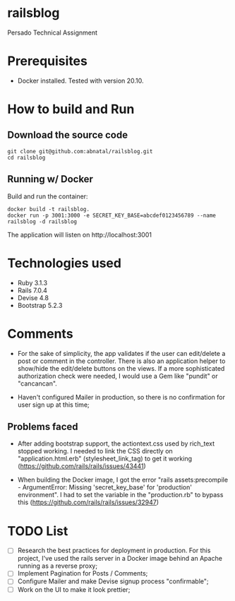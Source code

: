 # railsblog
Persado Technical Assignment

# Prerequisites
- Docker installed. Tested with version 20.10.

# How to build and Run

## Download the source code
```
git clone git@github.com:abnatal/railsblog.git
cd railsblog
```

## Running w/ Docker

Build and run the container:
```
docker build -t railsblog.
docker run -p 3001:3000 -e SECRET_KEY_BASE=abcdef0123456789 --name railsblog -d railsblog
```
The application will listen on http://localhost:3001

# Technologies used
- Ruby 3.1.3
- Rails 7.0.4
- Devise 4.8
- Bootstrap 5.2.3

# Comments
- For the sake of simplicity, the app validates if the user can edit/delete a post or comment in the controller. There is also an application helper to show/hide the edit/delete buttons on the views. If a more sophisticated authorization check were needed, I would use a Gem like "pundit" or "cancancan".

- Haven't configured Mailer in production, so there is no confirmation for user sign up at this time;

## Problems faced
- After adding bootstrap support, the actiontext.css used by rich_text stopped working. I needed to link the CSS directly on "application.html.erb" (stylesheet_link_tag) to get it working (https://github.com/rails/rails/issues/43441)

- When building the Docker image, I got the error "rails assets:precompile - ArgumentError: Missing 'secret_key_base' for 'production' environment". I had to set the variable in the "production.rb" to bypass this (https://github.com/rails/rails/issues/32947)

# TODO List
- [ ] Research the best practices for deployment in production. For this project, I've used the rails server in a Docker image behind an Apache running as a reverse proxy;
- [ ] Implement Pagination for Posts / Comments;
- [ ] Configure Mailer and make Devise signup process "confirmable";
- [ ] Work on the UI to make it look prettier;
